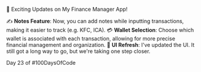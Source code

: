 🚀 Exciting Updates on My Finance Manager App!

✍️ **Notes Feature**: Now, you can add notes while inputting transactions, making it easier to track (e.g. KFC, ICA).
💳 **Wallet Selection**: Choose which wallet is associated with each transaction, allowing for more precise financial management and organization.
🎨 **UI Refresh**: I've updated the UI. It still got a long way to go, but we're taking one step closer.

Day 23 of #100DaysOfCode 
